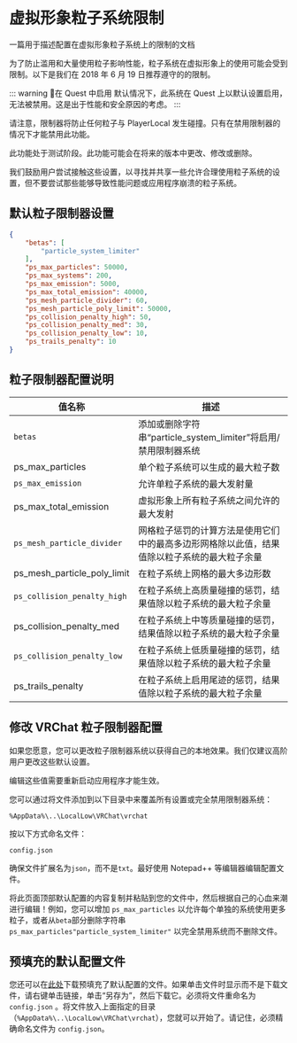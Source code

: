 # 虚拟形象粒子系统限制

一篇用于描述配置在虚拟形象粒子系统上的限制的文档

为了防止滥用和大量使用粒子影响性能，粒子系统在虚拟形象上的使用可能会受到限制。以下是我们在 2018 年 6 月 19 日推荐遵守的的限制。

::: warning 🚧在 Quest 中启用
默认情况下，此系统在 Quest 上以默认设置启用，无法被禁用。这是出于性能和安全原因的考虑。
:::

请注意，限制器将防止任何粒子与 PlayerLocal 发生碰撞。只有在禁用限制器的情况下才能禁用此功能。

此功能处于测试阶段。此功能可能会在将来的版本中更改、修改或删除。

我们鼓励用户尝试接触这些设置，以寻找并共享一些允许合理使用粒子系统的设置，但不要尝试那些能够导致性能问题或应用程序崩溃的粒子系统。

## 默认粒子限制器设置

```json
{
	"betas": [
		"particle_system_limiter"
	],
	"ps_max_particles": 50000,
	"ps_max_systems": 200,
	"ps_max_emission": 5000,
	"ps_max_total_emission": 40000,
	"ps_mesh_particle_divider": 60,
	"ps_mesh_particle_poly_limit": 50000,
	"ps_collision_penalty_high": 50,
	"ps_collision_penalty_med": 30,
	"ps_collision_penalty_low": 10,
	"ps_trails_penalty": 10
}
```

## 粒子限制器配置说明

值名称 | 描述
-- | --
`betas` |	添加或删除字符串“particle_system_limiter”将启用/禁用限制器系统
ps_max_particles | 单个粒子系统可以生成的最大粒子数
`ps_max_emission`	| 允许单粒子系统的最大发射量
ps_max_total_emission | 虚拟形象上所有粒子系统之间允许的最大发射
`ps_mesh_particle_divider` | 网格粒子惩罚的计算方法是使用它们中的最高多边形网格除以此值，结果值除以粒子系统的最大粒子余量
ps_mesh_particle_poly_limit	| 在粒子系统上网格的最大多边形数
`ps_collision_penalty_high` | 在粒子系统上高质量碰撞的惩罚，结果值除以粒子系统的最大粒子余量
ps_collision_penalty_med | 在粒子系统上中等质量碰撞的惩罚，结果值除以粒子系统的最大粒子余量
`ps_collision_penalty_low` | 在粒子系统上低质量碰撞的惩罚，结果值除以粒子系统的最大粒子余量
ps_trails_penalty | 在粒子系统上启用尾迹的惩罚，结果值除以粒子系统的最大粒子余量

## 修改 VRChat 粒子限制器配置

如果您愿意，您可以更改粒子限制器系统以获得自己的本地效果。我们仅建议高阶用户更改这些默认设置。

编辑这些值需要重新启动应用程序才能生效。

您可以通过将文件添加到以下目录中来覆盖所有设置或完全禁用限制器系统：

`%AppData%\..\LocalLow\VRChat\vrchat`

按以下方式命名文件：

`config.json`

确保文件扩展名为`json`，而不是`txt`。最好使用 Notepad++ 等编辑器编辑配置文件。

将此页面顶部默认配置的内容复制并粘贴到您的文件中，然后根据自己的心血来潮进行编辑！例如，您可以增加 `ps_max_particles` 以允许每个单独的系统使用更多粒子，或者从`beta`部分删除字符串 `ps_max_particles"particle_system_limiter"` 以完全禁用系统而不删除文件。

## 预填充的默认配置文件

您还可以在[此处](https://assets.vrchat.com/misc/vrchat%3Bconfig.json)下载预填充了默认配置的文件。如果单击文件时显示而不是下载文件，请右键单击链接，单击“另存为”，然后下载它。必须将文件重命名为 `config.json` 。将文件放入上面指定的目录 （`%AppData%\..\LocalLow\VRChat\vrchat`），您就可以开始了。请记住，必须精确命名文件为 `config.json`。

